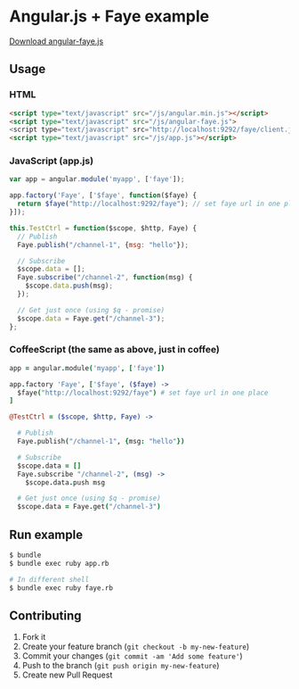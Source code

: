 # Angular.js + Faye example

[Download angular-faye.js](https://github.com/teamon/angular-faye/raw/master/public/js/angular-faye.js)

## Usage

### HTML

```html
<script type="text/javascript" src="/js/angular.min.js"></script>
<script type="text/javascript" src="/js/angular-faye.js">
<script type="text/javascript" src="http://localhost:9292/faye/client.js"></script>
<script type="text/javascript" src="/js/app.js"></script>
```

### JavaScript (app.js)

```js
var app = angular.module('myapp', ['faye']);

app.factory('Faye', ['$faye', function($faye) {
  return $faye("http://localhost:9292/faye"); // set faye url in one place
}]);

this.TestCtrl = function($scope, $http, Faye) {
  // Publish
  Faye.publish("/channel-1", {msg: "hello"});

  // Subscribe
  $scope.data = [];
  Faye.subscribe("/channel-2", function(msg) {
    $scope.data.push(msg);
  });

  // Get just once (using $q - promise)
  $scope.data = Faye.get("/channel-3");
};
```

### CoffeeScript (the same as above, just in coffee)

```coffee
app = angular.module('myapp', ['faye'])

app.factory 'Faye', ['$faye', ($faye) ->
  $faye("http://localhost:9292/faye") # set faye url in one place
]

@TestCtrl = ($scope, $http, Faye) ->

  # Publish
  Faye.publish("/channel-1", {msg: "hello"})

  # Subscribe
  $scope.data = []
  Faye.subscribe "/channel-2", (msg) ->
    $scope.data.push msg

  # Get just once (using $q - promise)
  $scope.data = Faye.get("/channel-3")
```



## Run example

```bash
$ bundle
$ bundle exec ruby app.rb

# In different shell
$ bundle exec ruby faye.rb
```




## Contributing

1. Fork it
2. Create your feature branch (`git checkout -b my-new-feature`)
3. Commit your changes (`git commit -am 'Add some feature'`)
4. Push to the branch (`git push origin my-new-feature`)
5. Create new Pull Request
